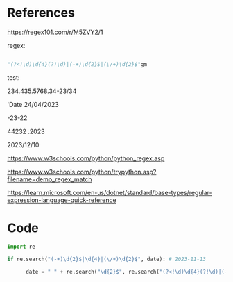 # References
https://regex101.com/r/M5ZVY2/1

regex:
```python

"(?<!\d)\d{4}(?!\d)|(-+)\d{2}$|(\/+)\d{2}$"gm

```

test:

234.435.5768.34-23/34

'Date 24/04/2023

-23-22

44232 .2023

2023/12/10



https://www.w3schools.com/python/python_regex.asp

https://www.w3schools.com/python/trypython.asp?filename=demo_regex_match

https://learn.microsoft.com/en-us/dotnet/standard/base-types/regular-expression-language-quick-reference

# Code
```python
import re

if re.search("(-+)\d{2}$|\d{4}|(\/+)\d{2}$", date): # 2023-11-13
            
      date = " " + re.search("\d{2}$", re.search("(?<!\d)\d{4}(?!\d)|(-+)\d{2}$|(\/+)\d{2}$", date).group()).group()
```
